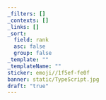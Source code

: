 ```yaml
---
_filters: []
_contexts: []
_links: []
_sort:
  field: rank
  asc: false
  group: false
_template: ""
_templateName: ""
sticker: emoji//1f5ef-fe0f
banner: static/TypeScript.jpg
draft: "true"
---
```


